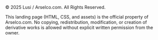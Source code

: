 © 2025 Lusi / Arselco.com. All Rights Reserved.

This landing page (HTML, CSS, and assets) is the official property of Arselco.com.
No copying, redistribution, modification, or creation of derivative works is allowed without explicit written permission from the owner.
